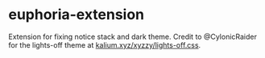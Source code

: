 # euphoria-extension
Extension for fixing notice stack and dark theme. Credit to @CylonicRaider for the lights-off theme at [kalium.xyz/xyzzy/lights-off.css](kalium.xyz/xyzzy/lights-off.css).
